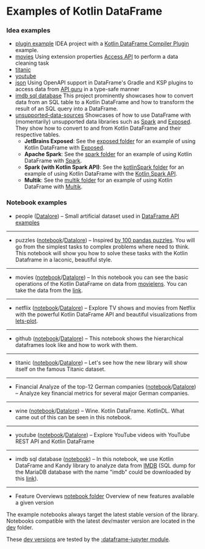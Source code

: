 # Examples of Kotlin DataFrame

### Idea examples
* [plugin example](kotlin-dataframe-plugin-example) IDEA project with a 
[Kotlin DataFrame Compiler Plugin](https://kotlin.github.io/dataframe/compiler-plugin.html) example.
* [movies](idea-examples/movies) Using extension properties [Access API](https://kotlin.github.io/dataframe/apilevels.html) to perform a data cleaning task
* [titanic](idea-examples/titanic)
* [youtube](idea-examples/youtube)
* [json](idea-examples/json) Using OpenAPI support in DataFrame's Gradle and KSP plugins to access data from [API guru](https://apis.guru/) in a type-safe manner
* [imdb sql database](https://github.com/zaleslaw/KotlinDataFrame-SQL-Examples) This project prominently showcases how to convert data from an SQL table to a Kotlin DataFrame 
and how to transform the result of an SQL query into a DataFrame.
* [unsupported-data-sources](idea-examples/unsupported-data-sources) Showcases of how to use DataFrame with
  (momentarily) unsupported data libraries such as [Spark](https://spark.apache.org/) and [Exposed](https://github.com/JetBrains/Exposed).
They show how to convert to and from Kotlin DataFrame and their respective tables.
  * **JetBrains Exposed**: See the [exposed folder](./idea-examples/unsupported-data-sources/src/main/kotlin/org/jetbrains/kotlinx/dataframe/examples/exposed)
    for an example of using Kotlin DataFrame with [Exposed](https://github.com/JetBrains/Exposed).
  * **Apache Spark**: See the [spark folder](./idea-examples/unsupported-data-sources/src/main/kotlin/org/jetbrains/kotlinx/dataframe/examples/spark)
    for an example of using Kotlin DataFrame with [Spark](https://spark.apache.org/).
  * **Spark (with Kotlin Spark API)**: See the [kotlinSpark folder](./idea-examples/unsupported-data-sources/src/main/kotlin/org/jetbrains/kotlinx/dataframe/examples/kotlinSpark)
    for an example of using Kotlin DataFrame with the [Kotlin Spark API](https://github.com/JetBrains/kotlin-spark-api).
  * **Multik**: See the [multik folder](./idea-examples/unsupported-data-sources/src/main/kotlin/org/jetbrains/kotlinx/dataframe/examples/multik)
    for an example of using Kotlin DataFrame with [Multik](https://github.com/Kotlin/multik).


### Notebook examples

* people ([Datalore](https://datalore.jetbrains.com/view/notebook/aOTioEClQQrsZZBKeUPAQj)) &ndash;
Small artificial dataset used in [DataFrame API examples](https://kotlin.github.io/dataframe/operations.html) 
___
* puzzles ([notebook](notebooks/puzzles/40%20puzzles.ipynb)/[Datalore](https://datalore.jetbrains.com/view/notebook/CVp3br3CDXjUGaxxqfJjFF)) &ndash;
Inspired [by 100 pandas puzzles](https://github.com/ajcr/100-pandas-puzzles). You will go from the simplest tasks to 
complex problems where need to think. This notebook will show you how to solve these tasks with the Kotlin 
Dataframe in a laconic, beautiful style.
___
* movies ([notebook](notebooks/movies/movies.ipynb)/[Datalore](https://datalore.jetbrains.com/view/notebook/89IMYb1zbHZxHfwAta6eKP)) &ndash;
In this notebook you can see the basic operations of the Kotlin DataFrame on data from [movielens](https://movielens.org/).
You can take the data from the [link](https://grouplens.org/datasets/movielens/latest/).
___
* netflix ([notebook](notebooks/netflix/netflix.ipynb)/[Datalore](https://datalore.jetbrains.com/view/notebook/xSJ4rx49hcH71pPnFgZBCq)) &ndash;
Explore TV shows and movies from Netflix with the powerful Kotlin DataFrame API and beautiful
visualizations from [lets-plot](https://github.com/JetBrains/lets-plot-kotlin).
___
* github ([notebook](notebooks/github/github.ipynb)/[Datalore](https://datalore.jetbrains.com/view/notebook/P9n6jYL4mmY1gx3phz5TsX)) &ndash;
This notebook shows the hierarchical dataframes look like and how to work with them.
___
* titanic ([notebook](notebooks/titanic/Titanic.ipynb)/[Datalore](https://datalore.jetbrains.com/view/notebook/B5YeMMONSAR78FgKQ9yJyW)) &ndash;
Let's see how the new library will show itself on the famous Titanic dataset.
___
* Financial Analyze of the top-12 German companies ([notebook](notebooks/top_12_german_companies)/[Datalore](https://datalore.jetbrains.com/report/static/KQKedA4jDrKu63O53gEN0z/MDg5pHcGvRdDVQnPLmwjuc)) &ndash;
  Analyze key financial metrics for several major German companies.
___
* wine ([notebook](notebooks/wine/WineNetWIthKotlinDL.ipynb)/[Datalore](https://datalore.jetbrains.com/view/notebook/aK9vYHH8pCA8H1KbKB5WsI)) &ndash;
  Wine. Kotlin DataFrame. KotlinDL. What came out of this can be seen in this notebook.
___
* youtube ([notebook](notebooks/youtube/Youtube.ipynb)/[Datalore](https://datalore.jetbrains.com/view/notebook/uXH0VfIM6qrrmwPJnLBi0j)) &ndash;
Explore YouTube videos with YouTube REST API and Kotlin DataFrame 

___
* imdb sql database ([notebook](https://github.com/zaleslaw/KotlinDataFrame-SQL-Examples/blob/master/notebooks/imdb.ipynb)) &ndash; In this notebook, we use Kotlin DataFrame and Kandy library to analyze data from [IMDB](https://datasets.imdbws.com/) (SQL dump for the MariaDB database with the name "imdb" could be downloaded by this [link](https://drive.google.com/file/d/10HnOu0Yem2Tkz_34SfvDoHTVqF_8b4N7/view?usp=sharing)).

---
* Feature Overviews [notebook folder](notebooks/feature_overviews)
  Overview of new features available a given version

The example notebooks always target the latest stable version of the library.
Notebooks compatible with the latest dev/master version are located in the [dev](notebooks/dev) folder.

These [dev versions](notebooks/dev) are tested by the 
[:dataframe-jupyter module](../dataframe-jupyter/src/test/kotlin/org/jetbrains/kotlinx/dataframe/jupyter).

